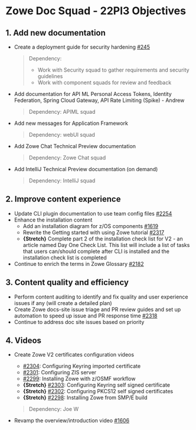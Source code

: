 # Zowe Doc Squad - 22PI3 Objectives

## 1. Add new documentation

- Create a deployment guide for security hardening [#245](https://github.com/zowe/security-reports/issues/245)
  > Dependency: 
  > - Work with Security squad to gather requirements and security guidelines
  > - Work with component squads for review and feedback 
- Add documentation for API ML Personal Access Tokens, Identity Federation, Spring Cloud Gateway, API Rate Limiting (Spike) - Andrew
  > Dependency: APIML squad
- Add new messages for Application Framework
  > Dependency: webUI squad
- Add Zowe Chat Technical Preview documentation
  > Dependency: Zowe Chat squad
- Add IntelliJ Technical Preview documentation (on demand)
  > Dependency: IntelliJ squad

## 2. Improve content experience

- Update CLI plugin documentation to use team config files [#2254](https://github.com/zowe/docs-site/issues/2254)
- Enhance the installation content 
  - Add an installation diagram for z/OS components [#1619](https://github.com/zowe/docs-site/issues/1619)
  - Rewrite the Getting started with using Zowe tutorial [#2317](https://github.com/zowe/docs-site/issues/2317)
  - **{Stretch}** Complete part 2 of the installation check list for V2 - an article named Day One Check List. This list will include a list of tasks that users can/should complete after CLI is installed and the installation check list is completed 
- Continue to enrich the terms in Zowe Glossary [#2182](https://github.com/zowe/docs-site/issues/2182)

## 3. Content quality and efficiency

- Perform content auditing to identify and fix quality and user experience issues if any (will create a detailed plan)
- Create Zowe docs-site issue triage and PR review guides and set up automation to speed up issue and PR response time [#2318](https://github.com/zowe/docs-site/issues/2318)
- Continue to address doc site issues based on priority

## 4. Videos

- Create Zowe V2 certificates configuration videos
  - [#2304](https://github.com/zowe/docs-site/issues/2304): Configuring Keyring imported certificate
  - [#2301](https://github.com/zowe/docs-site/issues/2301): Configuring ZIS server 
  - [#2299](https://github.com/zowe/docs-site/issues/2299): Installing Zowe with z/OSMF workflow
  - **{Stretch}** [#2303](https://github.com/zowe/docs-site/issues/2303): Configuring Keyring self signed certificate
  - **{Stretch}** [#2302](https://github.com/zowe/docs-site/issues/2302): Configuring PKCS12 self signed certificates
  - **{Stretch}** [#2298](https://github.com/zowe/docs-site/issues/2298): Installing Zowe from SMP/E build 
  
  > Dependency: Joe W

- Revamp the overview/introduction video [#1606](https://github.com/zowe/docs-site/issues/1606)



